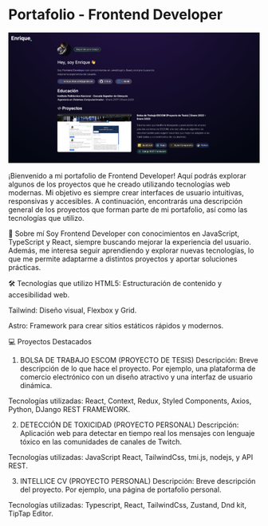 # Portafolio - Frontend Developer

![Vista previa del proyecto](./src/assets/portafolio-preview.png)

¡Bienvenido a mi portafolio de Frontend Developer! Aquí podrás explorar algunos de los proyectos que he creado utilizando tecnologías web modernas. Mi objetivo es siempre crear interfaces de usuario intuitivas, responsivas y accesibles. A continuación, encontrarás una descripción general de los proyectos que forman parte de mi portafolio, así como las tecnologías que utilizo.

🚀 Sobre mí
Soy Frontend Developer con conocimientos en JavaScript, TypeScript y React, siempre buscando mejorar la experiencia del usuario. Además, me interesa seguir aprendiendo y explorar nuevas tecnologías, lo que me permite adaptarme a distintos proyectos y aportar soluciones prácticas.

🛠️ Tecnologías que utilizo
HTML5: Estructuración de contenido y accesibilidad web.

Tailwind: Diseño visual, Flexbox y Grid.

Astro: Framework para crear sitios estáticos rápidos y modernos.

💻 Proyectos Destacados
1. BOLSA DE TRABAJO ESCOM (PROYECTO DE TESIS)
Descripción: Breve descripción de lo que hace el proyecto. Por ejemplo, una plataforma de comercio electrónico con un diseño atractivo y una interfaz de usuario dinámica.

Tecnologías utilizadas: React, Context, Redux, Styled Components, Axios, Python, DJango REST FRAMEWORK.

2. DETECCIÓN DE TOXICIDAD (PROYECTO PERSONAL)
Descripción: Aplicación web para detectar en tiempo real los mensajes con lenguaje tóxico en las comunidades de canales de Twitch.

Tecnologías utilizadas: JavaScript React, TailwindCss, tmi.js, nodejs, y API REST.

3. INTELLICE CV (PROYECTO PERSONAL)
Descripción: Breve descripción del proyecto. Por ejemplo, una página de portafolio personal.

Tecnologías utilizadas: Typescript, React, TailwindCss, Zustand, Dnd kit, TipTap Editor.

